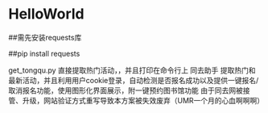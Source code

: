 # HelloWorld
##需先安装requests库

##pip install requests

get_tongqu.py 直接提取热门活动，，并且打印在命令行上
同去助手 提取热门和最新活动，并且利用用户cookie登录，自动检测是否报名成功以及提供一键报名/取消报名功能，使用图形化界面展示，附一键预约图书馆功能
由于同去网被接管、升级，网站验证方式重写导致本方案被失效废弃（UMR一个月的心血啊啊啊）
